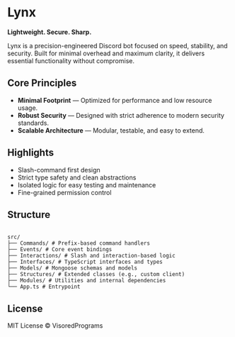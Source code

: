 # Lynx

**Lightweight. Secure. Sharp.**

Lynx is a precision-engineered Discord bot focused on speed, stability, and security. Built for minimal overhead and maximum clarity, it delivers essential functionality without compromise.

## Core Principles

- **Minimal Footprint** — Optimized for performance and low resource usage.
- **Robust Security** — Designed with strict adherence to modern security standards.
- **Scalable Architecture** — Modular, testable, and easy to extend.

## Highlights

- Slash-command first design
- Strict type safety and clean abstractions
- Isolated logic for easy testing and maintenance
- Fine-grained permission control

## Structure

```

src/
├── Commands/ # Prefix-based command handlers
├── Events/ # Core event bindings
├── Interactions/ # Slash and interaction-based logic
├── Interfaces/ # TypeScript interfaces and types
├── Models/ # Mongoose schemas and models
├── Structures/ # Extended classes (e.g., custom client)
├── Modules/ # Utilities and internal dependencies
└── App.ts # Entrypoint

```

## License

MIT License © VisoredPrograms
